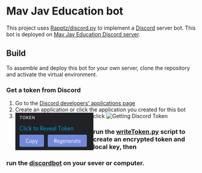 # Mav Jav Education bot

This project uses [Rapptz/discord.py](https://github.com/Rapptz/discord.py) to implement a [Discord](HTTPS://discord.gg) server bot. This bot is deployed on [Mav Jav Education Discord server](https://discord.gg/KzzTBbr). 

## Build 

To assemble and deploy this bot for your own server, clone the repository and activate the virtual environment. 

### Get a token from Discord

1. Go to the [Discord developers' applications page](https://discord.com/developers/applications/)
2. Create an application or click the application you created for this bot
3. click ![Getting Discord Token]()
<object data="tokenDiscord.png" type="image/png" alt="Copy the token from this menu" height="99px" align="left"><img src="tokenDiscord.png" alt="Copy the token from this menu" height="99px" align="left"></object>

### run the [writeToken.py](writeToken.py) script to create an encrypted token and local key, then

### run the [discordbot](discordbot.py) on your sever or computer.
